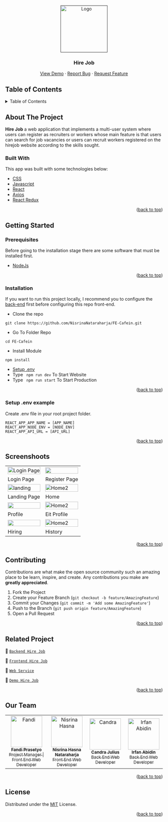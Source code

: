<div id="top"></div>

<!-- PROJECT LOGO -->
<br />
<div align="center">
  <a href="">
    <img src="https://res.cloudinary.com/dbpfwb5ok/image/upload/v1659171078/portofolio/Hirejob/logo_ectiuy.png" alt="Logo" width="150px">
  </a>

  <h3 align="center">Hire Job</h3>

  <p align="center">
    <a href="https://fe-cafein.vercel.app/">View Demo</a>
    ·
    <a href="https://github.com/NisrinaNataraharja/FE-Cafein/issues">Report Bug</a>
    ·
    <a href="https://github.com/NisrinaNataraharja/FE-Cafein/issues">Request Feature</a>
  </p>
</div>

<!-- TABLE OF CONTENTS -->

## Table of Contents

<details>
  <summary>Table of Contents</summary>
  <ol>
    <li>
      <a href="#about-the-project">About The Project</a>
      <ul>
        <li><a href="#built-with">Built With</a></li>
      </ul>
    </li>
    <li>
      <a href="#getting-started">Getting Started</a>
      <ul>
        <li><a href="#prerequisites">Prerequisites</a></li>
        <li><a href="#installation">Installation</a></li>
        <li><a href="#setup-env-example">Setup .env example</a></li>
      </ul>
    </li>
    <li><a href="#screenshoots">Screenshots</a></li>
    <li><a href="#contributing">Contributing</a></li>
    <li><a href="#related-project">Related Project</a></li>
    <li><a href="#our-team">Contact</a></li>
    <li><a href="#license">License</a></li>
  </ol>
</details>

<!-- ABOUT THE PROJECT -->

## About The Project

**Hire Job** a web application that implements a multi-user system where users can register as recruiters or workers whose main feature is that users can search for job vacancies or users can recruit workers registered on the hirejob website according to the skills sought.

### Built With

This app was built with some technologies below:

- [CSS](https://developer.mozilla.org/en-US/docs/Web/CSS)
- [Javascript](https://www.javascript.com/)
- [React](https://reactjs.org/)
- [Axios](https://axios-http.com/)
- [React Redux](https://react-redux.js.org/introduction/getting-started)

<p align="right">(<a href="#top">back to top</a>)</p>

<!-- GETTING STARTED -->

## Getting Started

### Prerequisites

Before going to the installation stage there are some software that must be installed first.

- [NodeJs](https://nodejs.org/en/download/)

<p align="right">(<a href="#top">back to top</a>)</p>

### Installation

If you want to run this project locally, I recommend you to configure the [back-end](https://github.com/Candra-Julius/Cafein-BackEnd) first before configuring this repo front-end.

- Clone the repo

```
git clone https://github.com/NisrinaNataraharja/FE-Cafein.git
```

- Go To Folder Repo

```
cd FE-Cafein
```

- Install Module

```
npm install
```

- <a href="#setup-env">Setup .env</a>
- Type ` npm run dev` To Start Website
- Type ` npm run start` To Start Production

<p align="right">(<a href="#top">back to top</a>)</p>

### Setup .env example

Create .env file in your root project folder.

```
REACT_APP_APP_NAME = [APP_NAME]
REACT_APP_NODE_ENV = [NODE_ENV]
REACT_APP_API_URL = [API_URL]
```

<p align="right">(<a href="#top">back to top</a>)</p>

## Screenshoots

<p align="center" display=flex>
   
<table>
 
  <tr>
    <td><image src="https://res.cloudinary.com/dbpfwb5ok/image/upload/v1659171973/portofolio/Hirejob/login_itsjdz.png" alt="Login Page" width=100%></td>
    <td><image src="https://res.cloudinary.com/dbpfwb5ok/image/upload/v1659171977/portofolio/Hirejob/register_av7ren.png" width=100%/></td>
  </tr>
   <tr>
    <td>Login Page</td>
    <td>Register Page</td>
  </tr>
  <tr>
    <td><image src="https://res.cloudinary.com/dbpfwb5ok/image/upload/v1659172144/portofolio/Hirejob/Landing2_rsa3we.png" alt="landing" width=100%></td>
    <td><image src="https://res.cloudinary.com/dbpfwb5ok/image/upload/v1659171994/portofolio/Hirejob/home2_d9kgzc.png" alt="Home2" width=100%/></td>
  </tr>
  <tr>
    <td>Landing Page</td>
    <td>Home</td>
  </tr>
  <tr>
    <td><image src="https://res.cloudinary.com/dbpfwb5ok/image/upload/v1659173872/portofolio/Hirejob/Profile_rlshr8.png" width=100%></td>
    <td><image src="https://res.cloudinary.com/dbpfwb5ok/image/upload/v1659174007/portofolio/Hirejob/edit_profile_eixzem.png" alt="Home2" width=100%/></td>
  </tr>
  <tr>
    <td>Profile</td>
    <td>Eit Profile</td>
  </tr>
  <tr>
    <td><image src="https://res.cloudinary.com/dbpfwb5ok/image/upload/v1659171988/portofolio/Hirejob/Hiring_u1pfua.png" width=100%></td>
    <td><image src="https://res.cloudinary.com/dbpfwb5ok/image/upload/v1659174132/portofolio/Hirejob/History_q44za6.png" alt="Home2" width=100%/></td>
  </tr>
  <tr>
    <td>Hiring</td>
    <td>History</td>
  </tr>
</table>
      
</p>
<p align="right">(<a href="#top">back to top</a>)</p>

## Contributing

Contributions are what make the open source community such an amazing place to be learn, inspire, and create. Any contributions you make are **greatly appreciated**.

1. Fork the Project
2. Create your Feature Branch (`git checkout -b feature/AmazingFeature`)
3. Commit your Changes (`git commit -m 'Add some AmazingFeature'`)
4. Push to the Branch (`git push origin feature/AmazingFeature`)
5. Open a Pull Request

<p align="right">(<a href="#top">back to top</a>)</p>

## Related Project

:rocket: [`Backend Hire Job`](https://github.com/Candra-Julius/Cafein-BackEnd)

:rocket: [`Frontend Hire Job`](https://github.com/NisrinaNataraharja/FE-Cafein)

:rocket: [`Web Service`](https://hire-job-app.herokuapp.com)

:rocket: [`Demo Hire Job`](https://fe-cafein.vercel.app/)

<p align="right">(<a href="#top">back to top</a>)</p>

## Our Team

<center>
  <table>
    <tr>
      <td align="center">
        <a href="https://github.com/fandipras7">
          <img width="100" src="https://avatars.githubusercontent.com/u/103250624?s=400&u=f875f1e92e184d49228f1767f6362b10c56b88a4&v=4" alt="Fandi"><br/>
          <sub><b>Fandi Prasetyo</b></sub> <br/>
          <sub>Project Manager | Front End Web Developer</sub>
        </a>
      </td>
      <td align="center">
        <a href="https://github.com/NisrinaNataraharja">
          <img width="100" src="https://avatars.githubusercontent.com/u/98700935?v=4" alt="Nisrina Hasna"><br/>
          <sub><b>Nisrina Hasna Nataraharja</b></sub> <br/>
          <sub>Front End Web Developer</sub>
        </a>
      </td>
      <td align="center">
        <a href="https://github.com/Candra-Julius">
          <img width="100" src="https://avatars.githubusercontent.com/u/102232190?v=4" alt="Candra"><br/>
          <sub><b>Candra Julius</b></sub> <br/>
          <sub>Back End Web Developer</sub>
        </a>
      </td>
      <td align="center">
        <a href="https://github.com/irfan43a">
          <img width="100" src="https://avatars.githubusercontent.com/u/98889949?v=4" alt="Irfan Abidin"><br/>
          <sub><b>Irfan Abidin</b></sub> <br/>
          <sub>Back End Web Developer</sub>
        </a>
      </td>
    </tr>
  </table>
</center>

<p align="right">(<a href="#top">back to top</a>)</p>

## License

Distributed under the [MIT](/LICENSE) License.

<p align="right">(<a href="#top">back to top</a>)</p>
